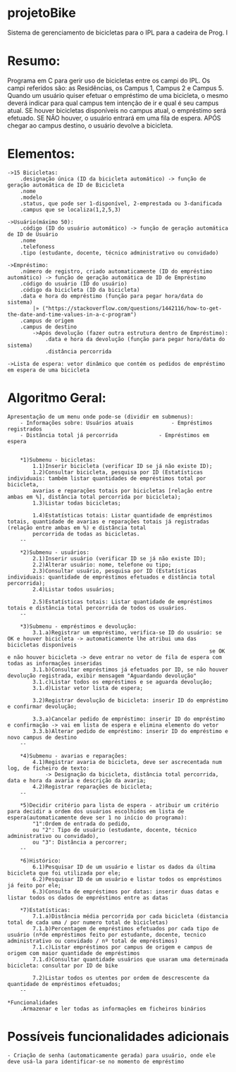 # projetoBike
Sistema de gerenciamento de bicicletas para o IPL para a cadeira de Prog. I

# Resumo:
Programa em C para gerir uso de bicicletas entre os campi do IPL.
Os campi referidos são: as Residências, os Campus 1, Campus 2 e Campus 5.
Quando um usuário quiser efetuar o empréstimo de uma bicicleta, o mesmo 
deverá indicar para qual campus tem intenção de ir e qual é seu campus atual.
SE houver bicicletas disponíveis no campus atual, o empréstimo será efetuado.
SE NÃO houver, o usuário entrará em uma fila de espera.
APÓS chegar ao campus destino, o usuário devolve a bicicleta.

# Elementos:

	->15 Bicicletas:
		.designação única (ID da bicicleta automático) -> função de geração automática de ID de Bicicleta
		.nome
		.modelo
		.status, que pode ser 1-disponível, 2-emprestada ou 3-danificada
		.campus que se localiza(1,2,5,3)
		
	->Usuário(máximo 50):
		.código (ID do usuário automático) -> função de geração automática de ID de Usuário
		.nome
		.telefoness
		.tipo (estudante, docente, técnico administrativo ou convidado)
		
	->Empréstimo:
		.número de registro, criado automaticamente (ID do empréstimo automático) -> função de geração automática de ID de Empréstimo
		.código do usuário (ID do usuário)
		.código da bicicleta (ID da bicicleta)
		.data e hora do empréstimo (função para pegar hora/data do sistema) 
			|» ("https://stackoverflow.com/questions/1442116/how-to-get-the-date-and-time-values-in-a-c-program")
		.campus de origem
		.campus de destino
			->Após devolução (fazer outra estrutura dentro de Empréstimo):
				.data e hora da devolução (função para pegar hora/data do sistema)
				.distância percorrida
	
	->Lista de espera: vetor dinâmico que contém os pedidos de empréstimo em espera de uma bicicleta
	
	
# Algoritmo Geral:
	Apresentação de um menu onde pode-se (dividir em submenus):
		- Informações sobre: Usuários atuais			- Empréstimos registrados
		- Distância total já percorrida				- Empréstimos em espera
		
		
		*1)Submenu - bicicletas:
			1.1)Inserir bicicleta (verificar ID se já não existe ID);
			1.2)Consultar bicicleta, pesquisa por ID (Estatísticas individuais: também listar quantidades de empréstimos total por bicicleta,  
			avarias e reparações totais por bicicletas [relação entre ambas em %], distância total percorrida por bicicleta);
			1.3)Listar todas bicicletas;
			
			1.4)Estatísticas totais: Listar quantidade de empréstimos totais, quantidade de avarias e reparações totais já registradas (relação entre ambas em %) e distância total 
			percorrida de todas as bicicletas.
		--
		
		*2)Submenu - usuários:
			2.1)Inserir usuário (verificar ID se já não existe ID);
			2.2)Alterar usuário: nome, telefone ou tipo;
			2.3)Consultar usuário, pesquisa por ID (Estatísticas individuais: quantidade de empréstimos efetuados e distância total percorrida);
			2.4)Listar todos usuários;
			
			2.5)Estatísticas totais: Listar quantidade de empréstimos totais e distância total percorrida de todos os usuários.
		--
		
		*3)Submenu - empréstimos e devolução:
			3.1.a)Registrar um empréstimo, verifica-se ID do usuário: se OK e houver bicicleta -> automaticamente lhe atribui uma das bicicletas disponíveis 
																	se OK e não houver bicicleta -> deve entrar no vetor de fila de espera com todas as informações inseridas
			3.1.b)Consultar empréstimos já efetuados por ID, se não houver devolução registrada, exibir mensagem "Aguardando devolução"
			3.1.c)Listar todos os empréstimos e se aguarda devolução;
			3.1.d)Listar vetor lista de espera;
			
			3.2)Registrar devolução de bicicleta: inserir ID do empréstimo e confirmar devolução;
			
			3.3.a)Cancelar pedido de empréstimo: inserir ID do empréstimo e confirmação -> vai em lista de espera e elimina elemento do vetor
			3.3.b)Alterar pedido de empréstimo: inserir ID do empréstimo e novo campus de destino
		--
		
		*4)Submenu - avarias e reparações:
			4.1)Registrar avaria de bicicleta, deve ser ascrecentada num log, de ficheiro de texto: 
				-> Designação da bicicleta, distância total percorrida, data e hora da avaria e descrição da avaria;
			4.2)Registrar reparações de bicicleta;
		--
		
		*5)Decidir critério para lista de espera - atribuir um critério para decidir a ordem dos usuários escolhidos em lista de espera(automaticamente deve ser 1 no início do programa):
			"1":Ordem de entrada do pedido,
			ou "2": Tipo de usuário (estudante, docente, técnico administrativo ou convidado),
			ou "3": Distância a percorrer;
		--
		
		*6)Histórico:
			6.1)Pesquisar ID de um usuário e listar os dados da última bicicleta que foi utilizada por ele;
			6.2)Pesquisar ID de um usuário e listar todos os empréstimos já feito por ele;
			6.3)Consulta de empréstimos por datas: inserir duas datas e listar todos os dados de empréstimos entre as datas
			
		*7)Estatísticas:
			7.1.a)Distância média percorrida por cada bicicleta (distancia total de cada uma / por numero total de bicicletas)
			7.1.b)Percentagem de empréstimos efetuados por cada tipo de usuário (nºde empréstimos feito por estudante, docente, tecnico administrativo ou convidado / nº total de empréstimos)
			7.1.c)Listar empréstimos por campus de origem e campus de origem com maior quantidade de empréstimos
			7.1.d)Consultar quantidade usuários que usaram uma determinada bicicleta: consultar por ID de bike
			
			7.2)Listar todos os utentes por ordem de descrescente da quantidade de empréstimos efetuados;
		--
		
	*Funcionalidades
		.Armazenar e ler todas as informações em ficheiros binários
		
		
# Possíveis funcionalidades adicionais
	- Criação de senha (automaticamente gerada) para usuário, onde ele deve usá-la para identificar-se no momento de empréstimo
	
		
		
